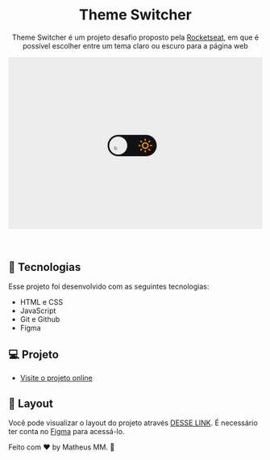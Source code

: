 <h1 align="center"> Theme Switcher </h1>

<p align="center">
Theme Switcher é um projeto desafio proposto pela <a href="https://www.rocketseat.com.br/">Rocketseat</a>, em que é possível escolher entre um tema claro ou escuro para a página web<br/>
</p>
<p align="center">
  <img alt="License" src="./assets/preview.gif">
</p>

<br>

## 🚀 Tecnologias

Esse projeto foi desenvolvido com as seguintes tecnologias:

- HTML e CSS
- JavaScript
- Git e Github
- Figma

## 💻 Projeto

- [Visite o projeto online](https://theusmm.github.io/nlw-setup)

## 🔖 Layout

Você pode visualizar o layout do projeto através [DESSE LINK](https://www.figma.com/file/yJ0kcX1684XPoyJnUf1K6J/DD-Theme-Switcher/duplicate). É necessário ter conta no [Figma](https://figma.com) para acessá-lo.

Feito com ♥ by Matheus MM. :wave: